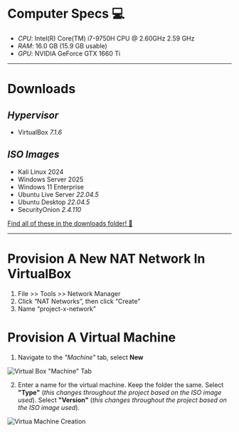 # Computer Specs 💻

*   _CPU_: Intel(R) Core(TM) i7-9750H CPU @ 2.60GHz   2.59 GHz
*   _RAM_: 16.0 GB (15.9 GB usable)
*   _GPU_: NVIDIA GeForce GTX 1660 Ti

---

# Downloads

## *Hypervisor*
* VirtualBox _7.1.6_

## *ISO Images*
* Kali Linux 2024
* Windows Server 2025
* Windows 11 Enterprise
* Ubuntu Live Server _22.04.5_
* Ubuntu Desktop _22.04.5_
* SecurityOnion _2.4.110_

[Find all of these in the downloads folder! 📁](https://github.com/TrystanW02/portfolio-cybersecuritylab/tree/main/downloads)

---

# Provision A New NAT Network In VirtualBox

1.  File >> Tools >> Network Manager
2.  Click “NAT Networks”, then click “Create”
3.  Name  “project-x-network”

# Provision A Virtual Machine

1. Navigate to the *"Machine"* tab, select **New**

![Virtual Box "Machine" Tab](https://github.com/TrystanW02/portfolio-cybersecuritylab/blob/main/images/VirtualBox_Machine_Tab.png)

2. Enter a name for the virtual machine. Keep the folder the same. Select **"Type"** (*this changes throughout the project based on the ISO image used*). Select **"Version"** (*this changes throughout the project based on the ISO image used*).

![Virtua Machine Creation](https://github.com/TrystanW02/portfolio-cybersecuritylab/blob/main/images/Virtual_Machine_Creation.png?raw=true)
